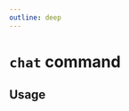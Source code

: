 ```yaml
---
outline: deep
---
```

# `chat` command

<script setup lang="ts">
import {data as docs} from "./cli.data.js";
const commandDoc = docs.chat;
</script>

<p><div v-html="commandDoc.description"></div></p>

## Usage
<div v-html="commandDoc.usageHtml"></div>
<div v-html="commandDoc.options"></div>
